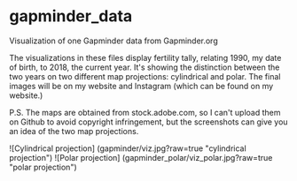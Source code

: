 # gapminder_data
Visualization of one Gapminder data from Gapminder.org

The visualizations in these files display fertility tally, relating 1990, my date of birth, to 2018, the current year.  It's showing the distinction between the two years on two different map projections: cylindrical and polar. The final images will be on my website and Instagram (which can be found on my website.)

P.S. The maps are obtained from stock.adobe.com, so I can't upload them on Github to avoid copyright infringement, but the screenshots can give you an idea of the two map projections.


![Cylindrical projection] (gapminder/viz.jpg?raw=true "cylindrical projection")
![Polar projection] (gapminder_polar/viz_polar.jpg?raw=true "polar projection")
